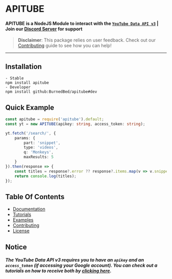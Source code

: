 # APITUBE

#### APITUBE is a NodeJS Module to interact with the [`YouTube Data API v3`](https://developers.google.com/youtube/v3/docs/?apix=true) | Join our [Discord Server](https://monkedev.com/r/discord) for support

> **Disclaimer**: This package relies on user feedback. Check out our [Contributing](https://github.com/BurnedBed/apitube/blob/main/CONTRIBUTING.md) guide to see how you can help!

---

## Installation

```
- Stable
npm install apitube
- Developer
npm install github:BurnedBed/apitube#dev
```

## Quick Example

```ts
const apitube = require('apitube').default;
const yt = new APITUBE(apikey: string, access_token: string);

yt.fetch('/search/', {
	params: {
		part: 'snippet',
		type: 'videos',
		q: 'Monkeys',
		maxResults: 5
	}
}).then(response => {
	const titles = response?.error ?? response?.items.map(v => v.snippet.title);
	return console.log(titles);
});
```

## Table Of Contents

- [Documentation](https://github.com/BurnedBed/apitube/blob/main/docs)
- [Tutorials](https://github.com/BurnedBed/apitube/blob/main/tutorials.md)
- [Examples](https://github.com/BurnedBed/apitube/blob/main/examples/)
- [Contributing](https://github.com/BurnedBed/apitube/blob/main/CONTRIBUTING.md)
- [License](https://github.com/BurnedBed/apitube/blob/main/LICENSE)

## Notice

##### The YouTube Data API v3 requires you to have an `apikey` and an `access_token` (if accessing your Google account). You can check out a tutorials on how to receive both by [clicking here](https://github.com/BurnedBed/apitube/blob/main/tutorials.md).
